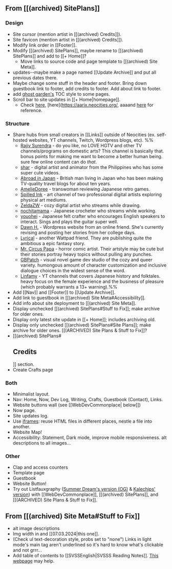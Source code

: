 ## From [[(archived) SitePlans]]
### Design
- Site cursor (mention artist in [[(archived) Credits]]).
- Site favicon (mention artist in [[(archived) Credits]]).
- Modify link order in [[Footer]].
- Modify [[(archived) SitePlans]], maybe rename to [[(archived) SitePlans]] and add to [[+ Home]]?
	- Move links to source code and page template to [[(archived) Site Meta]].
- updates--maybe make a page named [[Update Archive]] and put all previous dates there.
- Maybe change some stuff in the header and footer. Bring down guestbook link to footer, add credits to footer. Add about link to footer.
- add [ghost garden's](https://ghostgarden.neocities.org/) TOC style to some pages.
- Scroll bar to site updates in [[+ Home|homepage]].
	- Check [here](https://kalechips.net/), [here](https://aarix.neocities.org/, aaaand [here](https://www.w3schools.com/tags/tag_iframe.AS) for reference.
### Structure
- Share hubs from small creators in [[Links]] outside of Neocities (ex. self-hosted websites, YT channels, Twitch, Wordpress blogs, etc).
	%%
	- [Rajiv Surendra](https://www.youtube.com/@rajivsurendra) - do you like, no LOVE HGTV and other TV channels/programs on domestic arts? This channel is basically that. bonus points for making me want to become a better human being. sure few online content can do *that*.
	- [shar](https://www.youtube.com/@shar) - digital artist and animator from the Philippines who has some super cute videos.
	- [Abroad in Japan](https://www.youtube.com/@AbroadinJapan) - British man living in Japan who has been making TV-quality travel blogs for about ten years.
	- [AmelieDoree](https://www.youtube.com/@AmelieDoree) - transwoman reviewing Japanese retro games.
	- [Spilled Ink](https://www.youtube.com/@SpilledInkyt) - art channel of two professional digital artists exploring physical art mediums.
	- [ZeldaZW](https://www.twitch.tv/zeldacw) - cozy digital artist who streams while drawing.
	- [nochitamama](https://www.twitch.tv/nochitamama) - Japanese crocheter who streams while working.
	- [youohei](https://www.twitch.tv/yoouhei) - Japanese felt crafter who encourages English speakers to interact. Sings and plays the guitar super well.
	- [Dawn H.](https://dawnahwriting.wordpress.com/) - Wordpress website from an online friend. She's currently revising and posting her stories from her college days.
	- [Lyrical](https://www.wattpad.com/user/exLyrical) - another Wattpad friend. They are publishing quite the ambitious a epic fantasy story.
	- [Mr. Circus Papa](https://tapas.io/MrCircusPapa) - horror comic artist. Their artstyle may be cute but their stories portray heavy topics without pulling any punches.
	- [GBPatch](https://gbpatch.itch.io/) - visual novel game dev studio of the cozy and queer variety. humongous amount of character customization and inclusive dialogue choices in the widest sense of the word. 
	- [Linfamy](https://www.youtube.com/channel/UCBkqDNqao03ldC3u78-Pp8g) - YT channels that covers Japanese history and folktales. heavy focus on the female experience and the business of pleasure (which probably warrants a 13+ warning).%%
- Add [[Nav]] and [[Footer]] to [[Update Archive]].
- Add link to guestbook in [[(archived) Site Meta#Accessibility]].
- Add info about site deployment to [[(archived) Site Meta]].
- Display unchecked [[(archived) SitePlans#Stuff to Fix]]; make archive for older ones.
- Display only latest site update in [[+ Home]]; includes archiving old.
- Display only unchecked [[(archived) SitePlans#Site Plans]]; make archive for older ones. [[(ARCHIVED) Site Plans & Stuff to Fix]]?
- [[(archived) SitePlans#<h2 id="credits">Credits</h2>]] section.
- Create Crafts page
### Both
- Minimalist layout.
- Nav: Home, Now, Dev Log, Writing, Crafts, Guestbook (Contact), Links.
- Website buttons wall (see [[WebDevCommonplace| below]])
- Now page.
- Site updates log.
- Use [iframes](https://css-tricks.com/the-simplest-ways-to-handle-html-includes/): reuse HTML files in different places, nestle a file into another.
- Website Map!
- Accessibility: Statement, Dark mode, improve mobile responsiveness. alt descriptions to all images...
### Other
- Clap and access counters
- Template page
- Guestbook
- Website Button!
- Try out Listfauxgraphy ([Summer Dream's version (OG)](https://summerstorms.me/Thoughts/Listfauxgraphy) & [Kalechips' version](https://kalechips.net/projects/code/listfauxgraphy)) with [[WebDevCommonplace]], [[(archived) SitePlans]], and [[(ARCHIVED) Site Plans & Stuff to Fix]].

## From [[(archived) Site Meta#Stuff to Fix]]
- alt image descriptions
- Img width in and [[07.03.2024|this one]].
- (Check ul text-decoration style, probs set to "none") Links in light mode's main tag aren't underlined so it's hard to know what's clickable and not grrr...
- Add table of contents to [[SVSSEnglish|SVSSS Reading Notes]]. [This webpage](https://css-tricks.com/a-perfect-table-of-contents-with-html-css[/) may help.